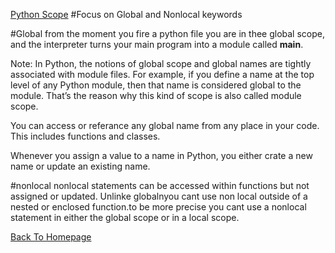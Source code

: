 [Python Scope](https://realpython.com/python-scope-legb-rule/)
#Focus on Global and Nonlocal keywords

#Global
from the moment you fire a python  file you are in thee global scope, and the interpreter turns your main program into a module called __main__.


Note: In Python, the notions of global scope and global names are tightly associated with module files. For example, if you define a name at the top level of any Python module, then that name is considered global to the module. That’s the reason why this kind of scope is also called module scope.

You can access or referance any global name from any place in your code. This includes functions and classes.

Whenever you assign a value to a name in Python, you either crate a new name or update an existing name.


#nonlocal
nonlocal statements can be accessed within functions but not assigned or updated. Unlinke globalnyou cant use non local outside of a nested or enclosed function.to be more precise you cant use a nonlocal statement in either the global scope or in a local scope.


[Back To Homepage](https://leethomas13.github.io/201-reading-notes/)